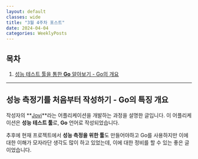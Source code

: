 ```yaml
---
layout: default
classes: wide
title: "3월 4주차 포스트"
date: 2024-04-04
categories: WeeklyPosts
---
```


## 목차

1. [성능 테스트 툴을 통한 **Go** 알아보기 - Go의 개요](https://medium.com/@joaovitorcoelho10/building-a-performance-testing-tool-from-scratch-03dc7acb3687#cf59)

---

## **성능 측정기**를 처음부터 작성하기 - **Go의 특징** 개요

작성자의 **[Jovi](https://github.com/joaovsc10/jovi/tree/main)**라는 어플리케이션을 개발하는 과정을 설명한 글입니다. 이 어플리케이션은 **성능 테스트 툴**로, **Go** 언어로 작성되었습니다.

추후에 현재 프로젝트에서 **성능 측정을 위한 툴**도 만들어야하고 Go를 사용하지만 이에 대한 이해가 모자라단 생각도 많이 하고 있었는데, 이에 대한 정비를 할 수 있는 좋은 글이었습니다.
